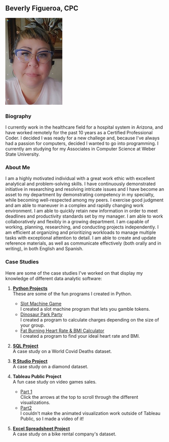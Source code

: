 ## Beverly Figueroa, CPC

![image](https://github.com/BeverlyFigueroa/Projects/blob/gh-pages/BeverlyFigueroa1.jpg?raw=true)

### Biography

I currently work in the healthcare field for a hospital system in Arizona, and have worked remotely for the past 10 years as a Certified Professional Coder. I decided I was ready for a new challege and, because I've always had a passion for computers, decided I wanted to go into programming. I currently am studying for my Associates in Computer Science at Weber State University. 

### About Me

I am a highly motivated individual with a great work ethic with excellent analytical and problem-solving skills. I have continuously demonstrated initiative in researching and resolving intricate issues and I have become an asset to my department by demonstrating competency in my specialty, while becoming well-respected among my peers. I exercise good judgment and am able to maneuver in a complex and rapidly changing work environment. I am able to quickly retain new information in order to meet deadlines and productivity standards set by my manager. I am able to work collaboratively and flexibly in a growing department. I am capable of working, planning, researching, and conducting projects independently. I am efficient at organizing and prioritizing workloads to manage multiple tasks with exceptional attention to detail. I am able to create and update reference materials, as well as communicate effectively (both orally and in writing), in both English and Spanish.

### Case Studies

Here are some of the case studies I've worked on that display my knowledge of different data analytic software:

1. **[Python Projects](https://github.com/BeverlyFigueroa/Projects/blob/main/BikeProject.pdf)**<br>
   These are some of the fun programs I created in Python.
   - [Slot Machine Game](https://github.com/BeverlyFigueroa/Projects/blob/gh-pages/SlotMachine.py)<br>
     I created a slot machine program that lets you gamble tokens.
   - [Dinosaur Park Party](https://github.com/BeverlyFigueroa/Projects/blob/gh-pages/DinoParkParty.py)<br>
     I created a program to calculate charges depending on the size of your group.
   - [Fat Burning Heart Rate & BMI Calculator](https://github.com/BeverlyFigueroa/Projects/blob/gh-pages/FatBurningCalculator.py)<br>
     I created a program to find your ideal heart rate and BMI. 
2. **[SQL Project](https://github.com/BeverlyFigueroa/Projects/blob/gh-pages/SQL.md)**<br>
   A case study on a World Covid Deaths dataset.
3. **[R Studio Project](https://github.com/BeverlyFigueroa/Projects/blob/gh-pages/R_Project.md)** <br>
   A case study on a diamond dataset.
5. **Tableau Public Project** <br>
   A fun case study on video games sales. 
   
   - [Part 1](https://public.tableau.com/views/CompleteVideoGameProject/Story1?:language=en-US&:display_count=n&:origin=viz_share_link)<br>
     Click the arrows at the top to scroll through the different visualizations.
   - [Part2](https://vimeo.com/722763747/019392f786)<br>
     I couldn't make the animated visualization work outside of Tableau Public, so I made a video of it!
6. **[Excel Spreadsheet Project](https://github.com/BeverlyFigueroa/Projects/blob/main/BikeProject.pdf)**<br>
   A case study on a bike rental company's dataset.
